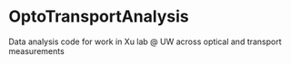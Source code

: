 # OptoTransportAnalysis
Data analysis code for work in Xu lab @ UW across optical and transport measurements
